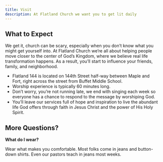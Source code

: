 ```yaml
---
title: Visit
description: At Flatland Church we want you to get lit daily
---
```


## What to Expect
We get it, church can be scary, especially when you don’t know what you might get yourself into. At Flatland Church we’re all about helping people move closer to the center of God’s Kingdom, where we believe real life transformation happens. As a result, you’ll start to influence your friends, family, and neighborhood.

- Flatland 144 is located on 144th Street half-way between Maple and Fort, right across the street from Buffet Middle School.
- Worship experience is typically 60 minutes long.
- Don’t worry, you’re not running late, we end with singing each week so everyone has a chance to respond to the message by worshiping God.
- You’ll leave our services full of hope and inspiration to live the abundant life God offers through faith in Jesus Christ and the power of His Holy Spirit.

## More Questions?

**What do I wear?**

Wear what makes you comfortable. Most folks come in jeans and button-down shirts. Even our pastors teach in jeans most weeks.

<Form id="visit" />
